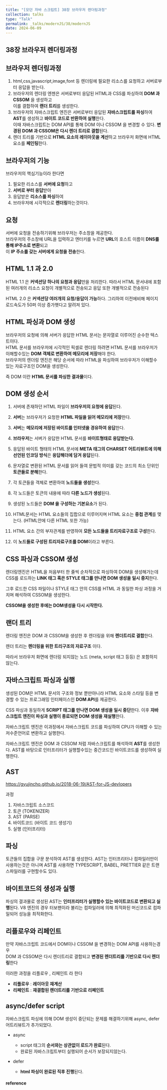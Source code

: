 ```yaml
---
title: "[모던 자바 스크립트] 38장 브라우저 렌더링과정"
collection: talks
type: "Talk"
permalink: _talks/modernJS/38/modernJS
date: 2024-06-09
---
```


## 38장 브라우저 렌더링과정
## 브라우저 렌더링과정
1. html,css,javascript,image,font 등 렌더링에 필요한 리소스를 요청하고 서버로부터 응답을 받는다.
2. 브라우저의 렌더링 엔젠은 서버로부터 응답된 HTML과 CSS를 파싱하여 **DOM 과 CSSOM** 을 생성하고 <br> 이를 결합하여 **랜더 트리**를 생성한다.
3. 브라우저의 자바스크립트 엔진은 서버로부터 응답된 **자바스크립트를 파싱**하여 **AST**를 생성하고 **바이트 코드로 반환하여 실행**한다.<br>
   이때 자바스크립트는 DOM API를 통해 DOM 이나 CSSOM 을 변경할 수 있다. **변경된 DOM 과 CSSOM은 다시 렌더 트리로 결합**된다.
4. 렌더 트리를 기반으로 **HTML 요소의 레이아웃을 계산**하고 브라우저 화면에 HTML 요소를 **페인팅**한다.

## 브라우저의 기능
브라우저의 핵심기능이라 한다면
1. 필요한 리소스를 **서버에 요청**하고
2. **서버로 부터 응답**받아
3. 응답받은 **리소스를 파싱**하여
3. 브라우저에 시각적으로 **렌더링**하는것이다.

## 요청
서버에 요청을 전송하기위해 브라우저는 주소창을 제공한다.<br>
브라우저의 주소창에 URL을 입력하고 엔터키를 누르면 **URL**의 호스트 이름이 **DNS를 통해 IP주소로 변환**되고 <br>
이 **IP 주소를 갖는 서버에게 요청을 전송**한다.

## HTML 1.1 과 2.0
HTML 1.1 은 **커넥션당 하나의 요청과 응답**만을 처리한다.
따라서 HTML 문서내에 포함된 여러개의 리소스 요청이 개별적으로 전송되고 응답 또한 개별적으로 전송된다

HTML 2.0 은 **커넥션당 여러개의 요청/응답이 가능**하다.
그리하여 이전에비해 페이지 로드속도가 50퍼 이상 증가햇다고 알려져 있다.

## HTML 파싱과 DOM 생성
브라우저의 요청에 의해 서버가 응답한 HTML 문서는 문자열로 이루어진 순수한 텍스트이다.
<br>
HTML 문서를 브라우저에 시각적인 픽셀로 렌더링 하려면 HTML 문서를 브라우저가 이해할수있는 **DOM 객체로 변환하여 메모리에 저장**해야 한다.
<br>
브라우저의 렌더링 엔진은 해당 순서에 따라 HTML을 파싱하여 브라우저가 이해할수 있는 자료구조인 DOM을 생성한다.

즉 DOM 이란 **HTML 문서를 파싱한 결과물**이다.

## DOM 생성 순서
1. 서버에 존재하던 HTML 파일이 **브라우저의 요청에 응답**된다.

2. **서버**는 브라우저가 요청한 **HTML 파일을 읽어 메모리에 저장**한다.
3. **서버**는 **메모리에 저장된 바이트를 인터넷을 경유하여 응답**한다.
4. **브라우저**는 서버가 응답한 HTML 문서를 **바이트형태로 응답받는다.**
5. 응답된 바이트 형태의 HTML 문서에 **META 태그의 CHARSET 어트리뷰트에 의해 선언된 인코딩 방식**은 **응답해더에 담겨 응답**된다.
6. 문자열로 변환된 HTML 문서를 읽어 들여 문법적 의미를 갖는 코드의 최소 단위인 **토큰들로 분해**한다.
7. 각 토큰들을 객체로 변환하여 **노드들을 생성**한다.
8. 각 노드들은 토큰의 내용에 따라 **다른 노드가 생성**된다.
9. 생성된 노드들은 **DOM 을 구성하는 기본요소**가 된다.
10. HTML문서는 HTML 요소들의 집합으로 이루어지며 HTML 요소는 **중첩 관계**를 맺는다. (HTML안에 다른 HTML 또한 가능)
11. HTML 요소 간의 부자관계를 반영하여 **모든 노드들을 트리자료구조로 구성**한다.
12. 이 **노드들로 구성된 트리자료구조를 DOM**이라고 부른다.

## CSS 파싱과 CSSOM 생성
렌더링엔진은 HTML을 처음부터 한 줄씩 순차적으로 파싱하여 DOM을 생성해가는데
CSS를 로드하는 **LINK 태그 혹은 STYLE 태그를 만나면 DOM 생성을 일시 중지**한다.

그후 로드한 CSS 파일이나 STYLE 태그 안의 CSS를 HTML 과 동일한 파싱 과정을 거치며 해석하여
CSSOM을 생성한다.

**CSSOM을 생성한 후에는 DOM생성을 다시 시작한다.**

## 랜더 트리
렌더링 엔진은 DOM 과 CSSOM을 생성한 후 렌더링을 위해 **렌더트리로 결합**한다.

렌더 트리는 **렌더링을 위한 트리구조의 자료구조** 이다.

따라서 브라우저 화면에 렌더링 되지않는 노드 (meta, script 태그 등등) 은 포함하지 않는다.

## 자바스크립트 파싱과 실행
생성된 DOM은 HTML 문서의 구조와 정보 뿐만아니라 HTML 요소와 스타일 등을 변경할 수 있는 프로그래밍 인터페이스인 **DOM API**를 제공한다.

CSS 파싱과 동일하게 **SCRIPT 태그를 만나면 DOM 생성을 일시 중단**한다.
이후 **자바스크립트 엔진이 파싱과 실행이 종료되면 DOM 생성을 재실행**한다.

자바스크립트 엔진은 이과정에서 자바스크립트 코드를 파싱하여 CPU가 이해할 수 있는 저수준언어로 변환하고 실행한다.

자바스크립트 엔진은 DOM 과 CSSOM 처럼 자바스크립트를 해석하여 **AST**를 생성한다.
AST를 바탕으로 인터프리터가 실행할수있는 중간코드인 바이트코드를 생성하여 실행한다.

## AST
https://gyujincho.github.io/2018-06-19/AST-for-JS-devlopers

과정
1. 자바스크립트 소스코드
2. 토큰 (TOKENIZER)
3. AST (PARSE)
4. 바이트코드 (바이트 코드 생성기)
5. 실행 (인터프리터)

## 파싱
토큰들의 집합을 구문 분석하여 AST를 생성한다.
AST는 인터프리터나 컴파일러만이 사용하는것은 아니며 AST를 사용하면 TYPESCRIPT, BABEL, PRETTIER 같은 트랜스파일러를 구현할수도 있다.

## 바이트코드의 생성과 실행
파싱의 결과물로 생성된 AST는 **인터프리터가 실행할수 있는 바이트코드로 변환되고 실행**된다.
V8 엔진의 경우 터보팬이라 불리는 컴파일러에 의해 최적화된 머신코드로 컴파일되어 성능을 최적화한다.

## 리플로우와 리페인트
만약 자바스크립트 코드에서 DOM이나 CSSOM 을 변경하는 DOM API를 사용하는경우 <br>
DOM 과 CSSOM은 다시 렌더트리로 결합되고 **변경된 렌더트리를 기반으로 다시 렌더링**한다

이러한 과정을 리플로우 , 리페인트 라 한다
- **리플로우** : **레이아웃 재계산**
- **리페인트** : **재결합된 렌더트리를 기반으로 리페인트**

## async/defer script
자바스크립트 파싱에 의해 DOM 생성이 중단되는 문제를 해결하기위해 async, defer 어트리뷰트가 추가되었다.

- async
    - script 태그의 **순서와는 상관없이 로드가 완료**된다.
    - 완료된 자바스크립트부터 실행되어 순서가 보장되지않는다.

- defer
    - **html 파싱이 완료된 직후 진행**된다.
#### reference

